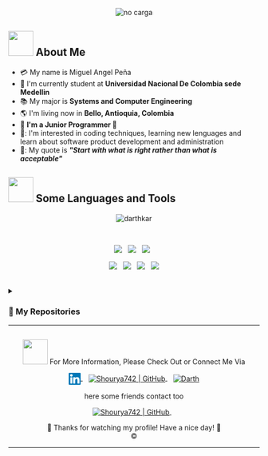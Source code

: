 <div align="center">
  <p align ="center">
  <img src="https://media1.tenor.com/m/qm-49rlKFCMAAAAC/pup-puppy.gif" width="400px" height="300px" alt="no carga"></img>
</p>
</div>

## <img src="https://raw.githubusercontent.com/nixin72/nixin72/master/wave.gif" width="50px" height="50px"></img> About Me

- :credit_card: My name is Miguel Angel Peña 
- :school: I'm currently student at **Universidad Nacional De Colombia sede Medellin**
- :books: My major is **Systems and Computer Engineering**
- 🌎 I'm living now in **Bello, Antioquia, Colombia**
- 🗿 **I'm a Junior Programmer 🐍**
- 🐳: I'm interested in coding techniques, learning new lenguages and learn about software product development and administration 
- 📘: My quote is **_"Start with what is right rather than what is acceptable"_**
  
## <img src="https://media2.giphy.com/media/QssGEmpkyEOhBCb7e1/giphy.gif?cid=ecf05e47a0n3gi1bfqntqmob8g9aid1oyj2wr3ds3mg700bl&rid=giphy.gif" width="50px" height="50px"> Some Languages and Tools
<div align="center">
<p><img align="center" src="https://github-readme-streak-stats.herokuapp.com/?user=darthkar&theme=merko" alt="darthkar" /></p> 
</div>
<br>



 
 <p  align="center">

<img src="https://img.shields.io/badge/Python-3776AB?style=for-the-badge&logo=python&logoColor=white" height="25">
  &nbsp;

<img src="https://img.shields.io/badge/CSS3-1572B6?style=for-the-badge&logo=css3&logoColor=white" height="25">
&nbsp;
  
  <img src="https://img.shields.io/badge/Arduino-00979D?style=for-the-badge&logo=Arduino&logoColor=white" height="25">
&nbsp;

</p>
<p align="center">

<img src="https://img.shields.io/badge/Java-ED8B00?style=for-the-badge&logo=java&logoColor=white" height="25">
&nbsp;
    <img src="https://img.shields.io/badge/Eclipse-2C2255?style=for-the-badge&logo=eclipse&logoColor=white" height="25">
&nbsp;
  <img src="https://img.shields.io/badge/HTML5-E34F26?style=for-the-badge&logo=html5&logoColor=white" height="25">
&nbsp;
  <img src="https://img.shields.io/badge/Visual_Studio_Code-0078D4?style=for-the-badge&logo=visual%20studio%20code&logoColor=white" height="25">

</p>
<br>
<details><summary><h3> 📂 My Repositories </h3><hr></summary>



<div>
  <p align="center">
    <a href="https://github.com/DarthKar/Proyecto-POO-2023-P1">
              <img src="https://github-readme-stats.vercel.app/api/pin/?username=DarthKar&repo=Proyecto-POO-2023-P1&theme=merko" alt="GitHub Stats" />
        </a>
    <a href="https://github.com/DarthKar/Proyecto-POO-2023-P2">
              <img src="https://github-readme-stats.vercel.app/api/pin/?username=DarthKar&repo=Proyecto-POO-2023-P2&theme=merko" alt="GitHub Stats" />
        </a>
        <a href="https://github.com/DarthKar/Language-learning-">
              <img src="https://github-readme-stats.vercel.app/api/pin/?username=DarthKar&repo=Language-learning-&theme=merko" alt="GitHub Stats" />
        </a>
        <a href="https://github.com/DarthKar/Proyecto-IS">
              <img src="https://github-readme-stats.vercel.app/api/pin/?username=DarthKar&repo=Proyecto-IS&theme=merko" alt="GitHub Stats" />
        </a>
  </p>
</div>

</details>
<p align="center">
<img src='https://raw.githubusercontent.com/ShahriarShafin/ShahriarShafin/main/Assets/handshake.gif' width="50px" height="50px"> For More Information, Please Check Out or Connect Me Via
</p>
<p align="center">
  
  <a href="https://co.linkedin.com/in/miguel-angel-peña-marin-71abb1267?trk=people-guest_people_search-card" target="_blank">
    <img align="center" alt="Shourya742 | Linkedin" width="24px" src="https://github.com/SatYu26/SatYu26/blob/master/Assets/Linkedin.svg" />
  </a> &nbsp;&nbsp;
  
  <a href="https://profile-summary-for-github.com/user/DarthKar" target="_blank">
    <img align="center" alt="Shourya742 | GitHub" width="26px" src="https://upload.wikimedia.org/wikipedia/commons/thumb/a/ae/Github-desktop-logo-symbol.svg/1024px-Github-desktop-logo-symbol.svg.png" />
  </a> &nbsp;&nbsp;

  <a href="mailto:miguelangelpenamarin@gmail.com">
    <img align="center" alt=Darth  width="26px" src="https://upload.wikimedia.org/wikipedia/commons/thumb/7/7e/Gmail_icon_%282020%29.svg/320px-Gmail_icon_%282020%29.svg.png"/>
  </a>

<div align="center">
  <p align="center">
    here some friends contact too
  </p>
  <p align="center">
      <a href="https://github.com/Ritz38" target="_blank">
      <img align="center" alt="Shourya742 | GitHub" width="26px" src="https://upload.wikimedia.org/wikipedia/commons/thumb/a/ae/Github-desktop-logo-symbol.svg/1024px-Github-desktop-logo-symbol.svg.png" />
  </a> &nbsp;&nbsp;
  </p>
</div>

<div align="center">
  🦈 Thanks for watching my profile! Have a nice day! 🦈 <br/>
  &copy; 
</div>

---
